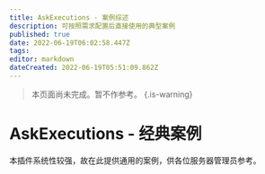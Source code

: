 ```yaml
---
title: AskExecutions - 案例综述
description: 可按照需求配置后直接使用的典型案例
published: true
date: 2022-06-19T06:02:58.447Z
tags: 
editor: markdown
dateCreated: 2022-06-19T05:51:09.862Z
---
```


> 本页面尚未完成。暂不作参考。
{.is-warning}

# AskExecutions - 经典案例
本插件系统性较强，故在此提供通用的案例，供各位服务器管理员参考。
